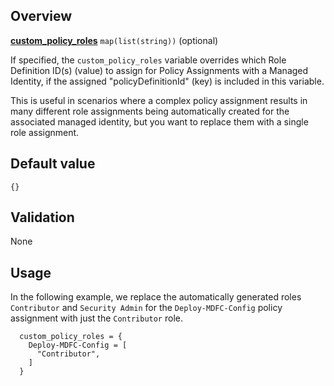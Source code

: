 <!-- markdownlint-disable first-line-h1 -->
## Overview

[**custom_policy_roles**](#overview) `map(list(string))` (optional)

If specified, the `custom_policy_roles` variable overrides which Role Definition ID(s) (value) to assign for Policy Assignments with a Managed Identity, if the assigned "policyDefinitionId" (key) is included in this variable.

This is useful in scenarios where a complex policy assignment results in many different role assignments being automatically created for the associated managed identity, but you want to replace them with a single role assignment.

## Default value

`{}`

## Validation

None

## Usage

In the following example, we replace the automatically generated roles `Contributor` and `Security Admin` for the `Deploy-MDFC-Config` policy assignment with just the `Contributor` role.

```hcl
  custom_policy_roles = {
    Deploy-MDFC-Config = [
      "Contributor",
    ]
  }
```

[//]: # "************************"
[//]: # "INSERT LINK LABELS BELOW"
[//]: # "************************"

